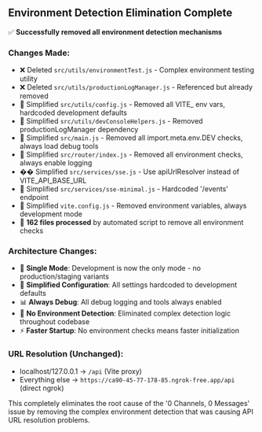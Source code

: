 ## Environment Detection Elimination Complete

✅ **Successfully removed all environment detection mechanisms**

### Changes Made:
- ❌ Deleted `src/utils/environmentTest.js` - Complex environment testing utility 
- ❌ Deleted `src/utils/productionLogManager.js` - Referenced but already removed
- 🔧 Simplified `src/utils/config.js` - Removed all VITE_ env vars, hardcoded development defaults
- 🔧 Simplified `src/utils/devConsoleHelpers.js` - Removed productionLogManager dependency
- 🔧 Simplified `src/main.js` - Removed all import.meta.env.DEV checks, always load debug tools
- 🔧 Simplified `src/router/index.js` - Removed all environment checks, always enable logging
- �� Simplified `src/services/sse.js` - Use apiUrlResolver instead of VITE_API_BASE_URL
- 🔧 Simplified `src/services/sse-minimal.js` - Hardcoded '/events' endpoint
- 🔧 Simplified `vite.config.js` - Removed environment variables, always development mode
- 🔧 **162 files processed** by automated script to remove all environment checks

### Architecture Changes:
- 🎯 **Single Mode**: Development is now the only mode - no production/staging variants
- 🔧 **Simplified Configuration**: All settings hardcoded to development defaults
- 📊 **Always Debug**: All debug logging and tools always enabled
- 🚀 **No Environment Detection**: Eliminated complex detection logic throughout codebase
- ⚡ **Faster Startup**: No environment checks means faster initialization

### URL Resolution (Unchanged):
- localhost/127.0.0.1 → `/api` (Vite proxy)
- Everything else → `https://ca90-45-77-178-85.ngrok-free.app/api` (direct ngrok)

This completely eliminates the root cause of the '0 Channels, 0 Messages' issue by removing the complex environment detection that was causing API URL resolution problems.
